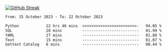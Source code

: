 [![GitHub Streak](https://streak-stats.demolab.com?user=renren-017&theme=sea&hide_border=true&background=DD272700)](https://git.io/streak-stats)

<!--START_SECTION:waka-->

```txt
From: 15 October 2023 - To: 22 October 2023

Python            22 hrs 46 mins  >>>>>>>>>>>>>>>>>>>>>>>>-   94.05 %
SQL               28 mins         -------------------------   01.99 %
YAML              27 mins         -------------------------   01.88 %
Text              15 mins         -------------------------   01.07 %
Gettext Catalog   6 mins          -------------------------   00.44 %
```

<!--END_SECTION:waka-->

